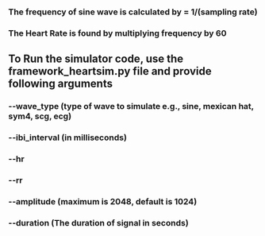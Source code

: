 ### The frequency of sine wave  is calculated by = 1/(sampling rate)
### The Heart Rate is found by multiplying frequency by 60

## To Run the simulator code, use the framework_heartsim.py file and provide following arguments
### --wave_type (type of wave to simulate e.g., sine, mexican hat, sym4, scg, ecg)
### --ibi_interval (in milliseconds)
### --hr 
### --rr
### --amplitude (maximum is 2048, default is 1024)
### --duration (The duration of signal in seconds)
